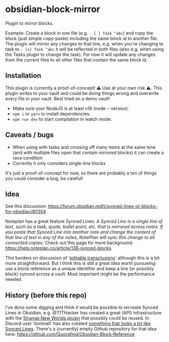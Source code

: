 # obsidian-block-mirror
Plugin to mirror blocks.

Example: Create a block in one file (e.g. `- [ ] Task ^abc`) and copy the block (just simple copy-paste) including the same block id to another file. The plugin will mirror any changes to that line, e.g. when you're changing te task to `- [x] Task ^abc` it will be reflected in both files (also e.g. when using the Tasks plugin to change the task). For now it will update any changes from the current files to all other files that contain the same block id. 

## Installation
This plugin is currently a proof-of-concept! ⚠️ Use at your own risk ⚠️. This plugin writes to your vault and could be doing things wrong and overwrite every file in your vault. Best tried on a demo vault!

- Make sure your NodeJS is at least v16 (node --version).
- `npm i` or `yarn` to install dependencies.
- `npm run dev` to start compilation in watch mode.

## Caveats / bugs
- When using with tasks and crossing off many items at the same time (and with multiple files open that contain mirrored blocks) it can create a race condition
- Currently it only considers single-line blocks

It's just a proof-of-concept for now, so there are probably a ton of things you could consider a bug, be careful!

## Idea
See this discussion: https://forum.obsidian.md/t/synced-lines-or-blocks-for-obsidian/80354

Noteplan has a great feature Synced Lines: *A Synced Line is a single line of text, such as a task, quote, bullet point, etc. that is mirrored across notes. If you paste that Synced Line into another note and change the content of that line of text in any of the notes, NotePlan will sync this change to all connected copies.* Check out this page for more background: https://help.noteplan.co/article/138-synced-blocks

This borders on discussion of '[editable transclusions](https://forum.obsidian.md/t/edit-transcluded-embedded-notes-blocks-in-place-likely-requires-wyswyg-first/15339)' although this is a bit more straightforward. But I think this is still a great idea worth pursueing: use a block reference as a unique identifier and keep a line (or possibly block) synced across a vault. Most important might be the performance needed.

## History (before this repo)
I've done some digging and think it would be possible to recreate Synced Lines in Obsidian, e.g. @TfTHacker has created a great (API) infrastructure with the [Strange New Worlds plugin](https://github.com/TfTHacker/obsidian42-strange-new-worlds) that possibly could be reused. In Discord user 'boninall' has also created [something that looks a lot like Synced Lines](https://discord.com/channels/686053708261228577/855181471643861002/threads/1186842745499816006). There's a (currently) empty Github repository for that idea here: https://github.com/Quorafind/Obsidian-Block-Reference
